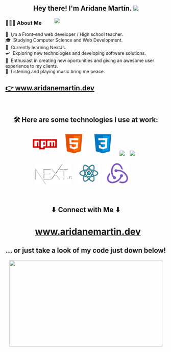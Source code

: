 <h2 align="center"> Hey there! I'm Aridane Martín. <img src="https://github.com/souvikguria98/souvikguria98/blob/master/Hi.gif" width="25"></h2>

<img align="right" src="https://github.com/aridanemartin/aridanemartin/blob/main/Ari2.1.jpg" width="350">

<h3 align="left"> 👨🏻‍💻 About Me </h3>
<p align="left">
💼 &nbsp;I,m a Front-end web developer / High school teacher.<br>
🎓 &nbsp;Studying Computer Science and Web Development.<br>
🔭 &nbsp;Currently learning NextJs.<br>
🛩 &nbsp;Exploring new technologies and developing software solutions.<br>
🌱 &nbsp;Enthusiast in creating new oportunities and giving an awesome user experience to my clients.<br>
🎼 &nbsp;Listening and playing music bring me peace.<br>
</p>
<h2 align="left"><a href="https://www.aridanemartin.dev/">👉 www.aridanemartin.dev</a></h2>

<br>

<h2 align="center">
  🛠 Here are some technologies I use at work:
</h2>
<p align="center">
<img height="75" src="https://github.com/chandan-reddy-k/chandan-reddy-k/blob/master/assets/npm.png"> &nbsp;&nbsp;
<img height="75" src="https://github.com/chandan-reddy-k/chandan-reddy-k/blob/master/assets/html.png"> &nbsp;&nbsp;
<img height="75" src="https://github.com/chandan-reddy-k/chandan-reddy-k/blob/master/assets/css.png"> &nbsp;&nbsp;
<img height="60" src="https://upload.wikimedia.org/wikipedia/commons/6/6a/JavaScript-logo.png"> &nbsp;&nbsp;
<img height="60" src="https://seeklogo.com/images/T/typescript-logo-B29A3F462D-seeklogo.com.png"> &nbsp;&nbsp;
</p>
<p align="center">
<img height="70" src="https://github.com/aridanemartin/aridanemartin/blob/main/Next.png"> &nbsp;&nbsp;
<img height="75" src="https://github.com/chandan-reddy-k/chandan-reddy-k/blob/master/assets/react.png"> &nbsp;&nbsp;
<img height="75" src="https://github.com/chandan-reddy-k/chandan-reddy-k/blob/master/assets/redux.png"> &nbsp;&nbsp;
<!--img height="50" src="https://github.com/chandan-reddy-k/chandan-reddy-k/blob/master/assets/graphql.png"--> &nbsp;&nbsp;
</p>

<br/>

<h2 align="center">⬇ Connect with Me ⬇</h2>
<h1 align="center">
&nbsp; <a href="https://www.aridanemartin.dev" target="_blank" rel="noopener noreferrer"><strong>www.aridanemartin.dev</strong></a>  
</h1>
<h2 align="center">... or just take a look of my code just down below!</h2>
<div align="center">
<img src="https://media1.giphy.com/media/Js7cqIkpxFy0bILFFA/giphy.gif?cid=ecf05e47r98tefdk55q7z1fdbnr7e86e72hhqkcyrw281zjd&rid=giphy.gif&ct=g" width="480" height="270" />
</div>

